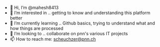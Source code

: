 - 👋 Hi, I’m @mahesh8413
- 👀 I’m interested in .. getting to know and understanding this platform better 
- 🌱 I’m currently learning .. Github basics, trying to understand what and how things are processed
- 💞️ I’m looking to .. collaborate on pnn's various IT projects
- 📫 How to reach me: scheuchzer@pnn.ch

<!---
mahesh8413/mahesh8413 is a ✨ special ✨ repository because its `README.md` (this file) appears on your GitHub profile.
You can click the Preview link to take a look at your changes.
--->
